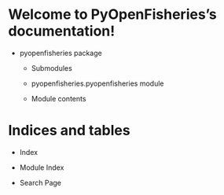 <!-- PyOpenFisheries documentation master file, created by
sphinx-quickstart on Thu Mar 11 10:46:38 2021.
You can adapt this file completely to your liking, but it should at least
contain the root `toctree` directive. -->
# Welcome to PyOpenFisheries’s documentation!


* pyopenfisheries package


    * Submodules


    * pyopenfisheries.pyopenfisheries module


    * Module contents


# Indices and tables


* Index


* Module Index


* Search Page
